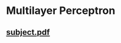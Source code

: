 # Multilayer Perceptron
## [subject.pdf](https://github.com/merumu/Multilayer_Perceptron/files/5083760/subject.pdf)
